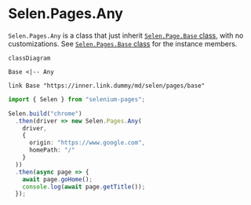 # Selen.Pages.Any

```Selen.Pages.Any``` is a class that just inherit [```Selen.Page.Base``` class](#/md/selen/pages/base), with no customizations. See [```Selen.Pages.Base``` class](#/md/selen/pages/base) for the instance members.

``` mermaid
classDiagram

Base <|-- Any

link Base "https://inner.link.dummy/md/selen/pages/base"
```

``` typescript
import { Selen } from "selenium-pages";

Selen.build("chrome")
  .then(driver => new Selen.Pages.Any(
    driver,
    {
      origin: "https://www.google.com",
      homePath: "/"
    }
  ))
  .then(async page => {
    await page.goHome();
    console.log(await page.getTitle());
  });
```

